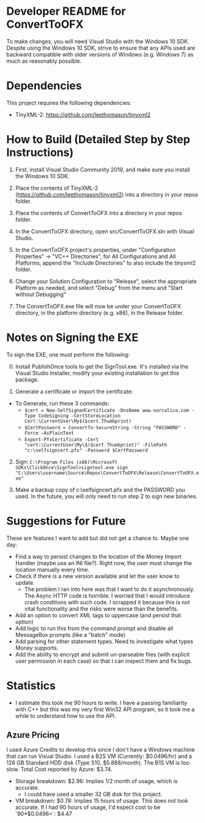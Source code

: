 # Developer README for ConvertToOFX

To make changes, you will need Visual Studio with the Windows 10 SDK. Despite using the Windows 10 SDK, strive to ensure that any APIs used are backward compatible with older versions of Windows (e.g. Windows 7) as much as reasonably possible.


# Dependencies

This project requires the following dependencies:
* TinyXML-2: https://github.com/leethomason/tinyxml2


# How to Build (Detailed Step by Step Instructions)

1) First, install Visual Studio Community 2019, and make sure you install the Windows 10 SDK.

2) Place the contents of TinyXML-2 (https://github.com/leethomason/tinyxml2) into a directory in your repos folder.

3) Place the contents of ConvertToOFX into a directory in your repos folder.

4) In the ConvertToOFX directory, open src/ConvertToOFX.sln with Visual Studio.

5) In the ConvertToOFX project's properties, under "Configuration Properties" -> "VC++ Directories", for All Configurations and All Platforms, append the "Include Directories" to also include the tinyxml2 folder.

6) Change your Solution Configuration to "Release", select the appropriate Platform as needed, and select "Debug" from the menu and "Start without Debugging"

7) The ConvertToOFX.exe file will now be under your ConvertToOFX directory, in the platform directory (e.g. x86), in the Release folder.


# Notes on Signing the EXE

To sign the EXE, one must perform the following:

0) Install PublishOnce tools to get the SignTool.exe. It's installed via the Visual Studio Installer, modify your existing installation to get this package.

1) Generate a certificate or import the certificate:
  * To Generate, run these 3 commands:
    * `$cert = New-SelfSignedCertificate -DnsName www.norcalico.com -Type CodeSigning -CertStoreLocation Cert:\CurrentUser\My$($cert.Thumbprint)`
    * `$CertPassword = ConvertTo-SecureString -String "PASSWORD" -Force –AsPlainText`
    * `Export-PfxCertificate -Cert "cert:\CurrentUser\My\$($cert.Thumbprint)" -FilePath "c:\selfsigncert.pfx" -Password $CertPassword`

2) Sign: `C:\Program Files (x86)\Microsoft SDKs\ClickOnce\SignTool>signtool.exe sign "C:\Users\username\Source\Repos\ConvertToOFX\Release\ConvertToOFX.exe"`

3) Make a backup copy of c:\selfsigncert.pfx and the PASSWORD you used. In the future, you will only need to run step 2 to sign new binaries.


# Suggestions for Future
These are features I want to add but did not get a chance to. Maybe one day:
* Find a way to persist changes to the location of the Money Import Handler (maybe use an INI file?). Right now, the user must change the location manually every time.
* Check if there is a new version available and let the user know to update.
  * The problem I ran into here was that I want to do it asynchronously. The Async HTTP code is horrible. I worried that I would introduce crash conditions with such code. I scrapped it because this is not vital functionality and the risks were worse than the benefits.
* Add an option to convert XML tags to uppercase (and persist that option)
* Add logic to run this from the command prompt and disable all MessageBox prompts (like a "batch" mode)
* Add parsing for other statement types. Need to investigate what types Money supports.
* Add the ability to encrypt and submit un-parseable files (with explicit user permission in each case) so that I can inspect them and fix bugs.

# Statistics
* I estimate this took me 90 hours to write. I have a passing familiarity with C++ but this was my very first Win32 API program, so it took me a while to understand how to use the API.

## Azure Pricing
I used Azure Credits to develop this since I don't have a Windows machine that can run Visual Studio. I used a B2S VM (Currently: $0.0496/hr) and a 128 GB Standard HDD disk (Type S10, $5.888/month). The B1S VM is too slow. Total Cost reported by Azure: $3.74.
* Storage breakdown: $2.96: Implies 1/2 month of usage, which is accurate.
  * I could have used a smaller 32 GB disk for this project.
* VM breakdown: $0.78: Implies 15 hours of usage. This does not look accurate. If I had 90 hours of usage, I'd expect cost to be `90*$0.0496=`: $4.47

